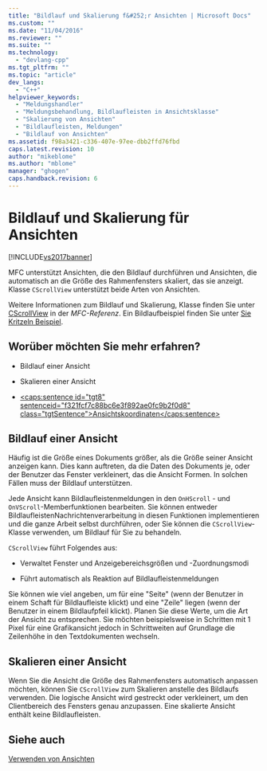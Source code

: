 ```yaml
---
title: "Bildlauf und Skalierung f&#252;r Ansichten | Microsoft Docs"
ms.custom: ""
ms.date: "11/04/2016"
ms.reviewer: ""
ms.suite: ""
ms.technology: 
  - "devlang-cpp"
ms.tgt_pltfrm: ""
ms.topic: "article"
dev_langs: 
  - "C++"
helpviewer_keywords: 
  - "Meldungshandler"
  - "Meldungsbehandlung, Bildlaufleisten in Ansichtsklasse"
  - "Skalierung von Ansichten"
  - "Bildlaufleisten, Meldungen"
  - "Bildlauf von Ansichten"
ms.assetid: f98a3421-c336-407e-97ee-dbb2ffd76fbd
caps.latest.revision: 10
author: "mikeblome"
ms.author: "mblome"
manager: "ghogen"
caps.handback.revision: 6
---
```

# Bildlauf und Skalierung f&#252;r Ansichten
[!INCLUDE[vs2017banner](../assembler/inline/includes/vs2017banner.md)]

MFC unterstützt Ansichten, die den Bildlauf durchführen und Ansichten, die automatisch an die Größe des Rahmenfensters skaliert, das sie anzeigt.  Klasse `CScrollView` unterstützt beide Arten von Ansichten.  
  
 Weitere Informationen zum Bildlauf und Skalierung, Klasse finden Sie unter [CScrollView](../mfc/reference/cscrollview-class.md) in der *MFC\-Referenz*.  Ein Bildlaufbeispiel finden Sie unter [Sie Kritzeln Beispiel](../top/visual-cpp-samples.md).  
  
## Worüber möchten Sie mehr erfahren?  
  
-   Bildlauf einer Ansicht  
  
-   Skalieren einer Ansicht  
  
-   [\<caps:sentence id\="tgt8" sentenceid\="f321fcf7c88bc6e3f892ae0fc9b2f0d8" class\="tgtSentence"\>Ansichtskoordinaten\<\/caps:sentence\>](http://msdn.microsoft.com/library/windows/desktop/dd145205)  
  
##  <a name="_core_scrolling_a_view"></a> Bildlauf einer Ansicht  
 Häufig ist die Größe eines Dokuments größer, als die Größe seiner Ansicht anzeigen kann.  Dies kann auftreten, da die Daten des Dokuments je, oder der Benutzer das Fenster verkleinert, das die Ansicht Formen.  In solchen Fällen muss der Bildlauf unterstützen.  
  
 Jede Ansicht kann Bildlaufleistenmeldungen in den `OnHScroll` \- und `OnVScroll`\-Memberfunktionen bearbeiten.  Sie können entweder BildlaufleistenNachrichtenverarbeitung in diesen Funktionen implementieren und die ganze Arbeit selbst durchführen, oder Sie können die `CScrollView`\-Klasse verwenden, um Bildlauf für Sie zu behandeln.  
  
 `CScrollView` führt Folgendes aus:  
  
-   Verwaltet Fenster und Anzeigebereichsgrößen und \-Zuordnungsmodi  
  
-   Führt automatisch als Reaktion auf Bildlaufleistenmeldungen  
  
 Sie können wie viel angeben, um für eine "Seite" \(wenn der Benutzer in einem Schaft für Bildlaufleiste klickt\) und eine "Zeile" liegen \(wenn der Benutzer in einem Bildlaufpfeil klickt\).  Planen Sie diese Werte, um die Art der Ansicht zu entsprechen.  Sie möchten beispielsweise in Schritten mit 1 Pixel für eine Grafikansicht jedoch in Schrittweiten auf Grundlage die Zeilenhöhe in den Textdokumenten wechseln.  
  
##  <a name="_core_scaling_a_view"></a> Skalieren einer Ansicht  
 Wenn Sie die Ansicht die Größe des Rahmenfensters automatisch anpassen möchten, können Sie `CScrollView` zum Skalieren anstelle des Bildlaufs verwenden.  Die logische Ansicht wird gestreckt oder verkleinert, um den Clientbereich des Fensters genau anzupassen.  Eine skalierte Ansicht enthält keine Bildlaufleisten.  
  
## Siehe auch  
 [Verwenden von Ansichten](../mfc/using-views.md)